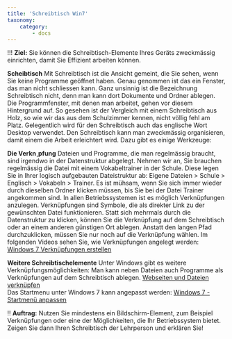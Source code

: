 ```yaml
---
title: 'Schreibtisch Win7'
taxonomy:
    category:
        - docs
---
```


!!! **Ziel:** Sie können die Schreibtisch-Elemente Ihres Geräts zweckmässig einrichten, damit Sie Effizient arbeiten können.

**Scheibtisch**
Mit Schreibtisch ist die Ansicht gemeint, die Sie sehen, wenn Sie keine Programme geöffnet haben. Genau genommen ist das ein Fenster, das man nicht schliessen kann. Ganz unsinnig ist die Bezeichnung Schreibtisch nicht, denn man kann dort Dokumente und Ordner ablegen. Die Programmfenster, mit denen man arbeitet, gehen vor diesem Hintergrund auf. So gesehen ist der Vergleich mit einem Schreibtisch aus Holz, so wie wir das aus dem Schulzimmer kennen, nicht völlig fehl am Platz. Gelegentlich wird für den Schreibtisch auch das englische Wort Desktop verwendet. Den Schreibtisch kann man zweckmässig organisieren, damit einem die Arbeit erleichtert wird. Dazu gibt es einige Werkzeuge:

**Die Verkn¸pfung**
Dateien und Programme, die man regelmässig braucht, sind irgendwo in der Datenstruktur abgelegt. Nehmen wir an, Sie brauchen regelmässig die Datei mit einem Vokabeltrainer in der Schule. Diese legen Sie in Ihrer logisch aufgebauten Dateistruktur ab: Eigene Dateien > Schule > Englisch > Vokabeln > Trainer. Es ist mühsam, wenn Sie sich immer wieder durch dieselben Ordner klicken müssen, bis Sie bei der Datei Trainer angekommen sind. In allen Betriebssystemen ist es möglich Verknüpfungen anzulegen. Verknüpfungen sind Symbole, die als direkter Link zu der gewünschten Datei funktionieren. Statt sich mehrmals durch die Datenstruktur zu klicken, können Sie die Verknüpfung auf dem Schreibtisch oder an einem anderen günstigen Ort ablegen. Anstatt den langen Pfad durchzuklicken, müssen Sie nur noch auf die Verknüpfung wählen. Im folgenden Videos sehen Sie, wie Verknüpfungen angelegt werden: [Windows 7 Verknüpfungen erstellen](https://www.youtube.com/watch?v=vCf7Xib8ARA)

**Weitere Schreibtischelemente**
Unter Windows gibt es weitere Verknüpfungsmöglichkeiten:
Man kann neben Dateien auch Programme als Verknüpfungen auf dem Schreibtisch ablegen. [Webseiten und Dateien verknüpfen](https://www.youtube.com/watch?v=1VEcw2zKmXc)<br>
Das Startmenu unter Windows 7 kann angepasst werden: [Windows 7 - Startmenü anpassen](https://www.youtube.com/watch?v=eJE7zbwLEFU|)

!! **Auftrag:** Nutzen Sie mindestens ein Bildschirm-Element, zum Beispiel Verknüpfungen oder eine der Möglichkeiten, die Ihr Betriebssystem bietet. Zeigen Sie dann Ihren Schreibtisch der Lehrperson und erklären Sie!
